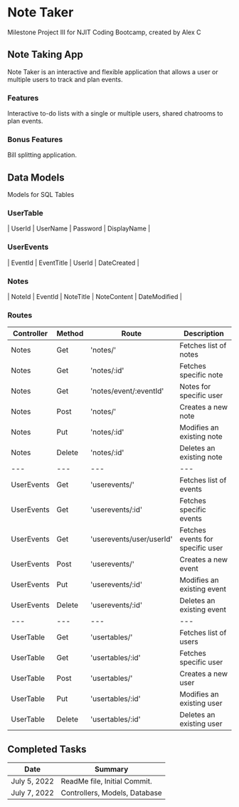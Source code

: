 # Note Taker
    
Milestone Project III for NJIT Coding Bootcamp, created by Alex C

## Note Taking App

Note Taker is an interactive and flexible application that allows a user or multiple users to track and plan events.

### Features

Interactive to-do lists with a single or multiple users, shared chatrooms to plan events.

### Bonus Features

Bill splitting application.

## Data Models

Models for SQL Tables

### UserTable

| UserId | UserName | Password | DisplayName |

### UserEvents

| EventId | EventTitle | UserId | DateCreated |

### Notes

| NoteId | EventId | NoteTitle | NoteContent | DateModified |

### Routes

| Controller | Method | Route | Description|
| --- | --- | --- | --- |
| Notes | Get | 'notes/' | Fetches list of notes |
| Notes | Get | 'notes/:id' | Fetches specific note |
| Notes | Get | 'notes/event/:eventId' | Notes for specific user|
| Notes | Post | 'notes/' | Creates a new note |
| Notes | Put | 'notes/:id' | Modifies an existing note |
| Notes | Delete | 'notes/:id' | Deletes an existing note |
| --- | --- | --- | --- |
| UserEvents | Get | 'userevents/' | Fetches list of events |
| UserEvents | Get | 'userevents/:id' | Fetches specific events |
| UserEvents | Get | 'userevents/user/userId' | Fetches events for specific user |
| UserEvents | Post | 'userevents/' | Creates a new event |
| UserEvents | Put | 'userevents/:id' | Modifies an existing event |
| UserEvents | Delete | 'userevents/:id' | Deletes an existing event |
| --- | --- | --- | --- |
| UserTable | Get | 'usertables/' | Fetches list of users |
| UserTable | Get | 'usertables/:id' | Fetches specific user |
| UserTable | Post | 'usertables/' | Creates a new user |
| UserTable | Put | 'usertables/:id' | Modifies an existing user |
| UserTable | Delete | 'usertables/:id' | Deletes an existing user |

## Completed Tasks
| Date | Summary |
| ---- | ------- |
| July 5, 2022 | ReadMe file, Initial Commit. |
| July 7, 2022 | Controllers, Models, Database |


